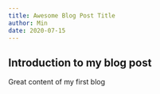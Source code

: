 ```yaml
---
title: Awesome Blog Post Title
author: Min
date: 2020-07-15
---
```


## Introduction to my blog post

Great content of my first blog
